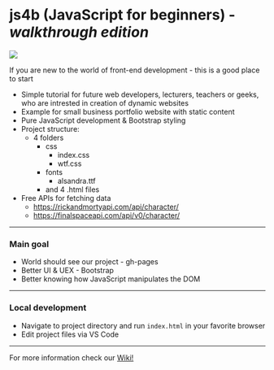 # js4b (JavaScript for beginners) - _walkthrough edition_ 
<a href="https://www.codacy.com/gh/BaiGanio/js4b/dashboard?utm_source=github.com&amp;utm_medium=referral&amp;utm_content=BaiGanio/js4b&amp;utm_campaign=Badge_Grade"><img src="https://app.codacy.com/project/badge/Grade/7a7493b6185f4610abdb7192e65cd344"/></a>

If you are new to the world of front-end development - this is a good place to start 
- Simple tutorial for future web developers, lecturers, teachers or geeks, who are intrested in creation of dynamic websites
- Example for small business portfolio website with static content
- Pure JavaScript development & Bootstrap styling
- Project structure:
  - 4 folders
    - css
      - index.css
      - wtf.css
    - fonts
      - alsandra.ttf
    - and 4 .html files
- Free APIs for fetching data
  - https://rickandmortyapi.com/api/character/
  - https://finalspaceapi.com/api/v0/character/
***
### Main goal
- World should see our project - gh-pages 
- Better UI & UEX - Bootstrap
- Better knowing how JavaScript manipulates the DOM
***
### Local development
- Navigate to project directory and run `index.html` in your favorite browser
- Edit project files via VS Code
***
For more information check our [Wiki!](https://github.com/BaiGanio/js4b/wiki)
